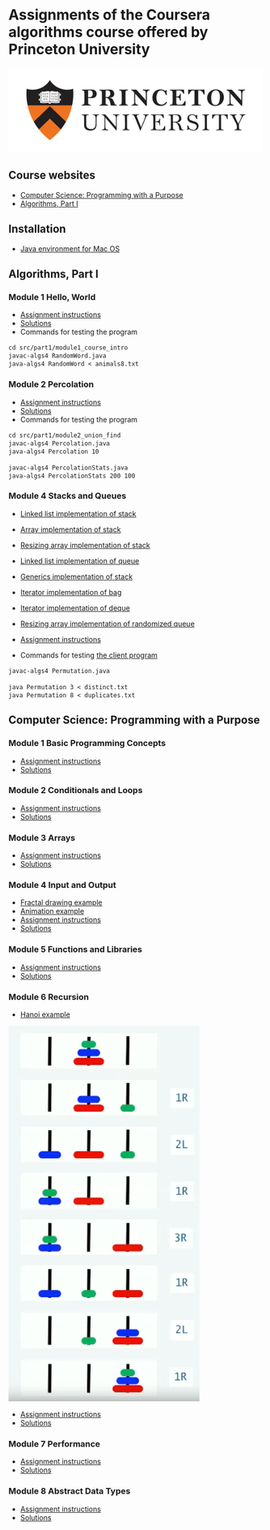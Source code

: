 # Assignments of the Coursera algorithms course offered by Princeton University
![Princeton logo](img/princeton.jpg)

## Course websites
* [Computer Science: Programming with a Purpose](https://www.coursera.org/learn/cs-programming-java)
* [Algorithms, Part I](https://www.coursera.org/learn/algorithms-part1/)

## Installation
* [Java environment for Mac OS](https://lift.cs.princeton.edu/java/mac/)

## Algorithms, Part I

### Module 1 Hello, World
* [Assignment instructions](https://coursera.cs.princeton.edu/algs4/assignments/hello/specification.php)
* [Solutions](src/part1/module1_course_intro)
* Commands for testing the program

```
cd src/part1/module1_course_intro
javac-algs4 RandomWord.java
java-algs4 RandomWord < animals8.txt
```

### Module 2 Percolation
* [Assignment instructions](https://coursera.cs.princeton.edu/algs4/assignments/percolation/specification.php)
* [Solutions](src/part1/module2_union_find)
* Commands for testing the program

```
cd src/part1/module2_union_find
javac-algs4 Percolation.java
java-algs4 Percolation 10

javac-algs4 PercolationStats.java
java-algs4 PercolationStats 200 100
```

### Module 4 Stacks and Queues
* [Linked list implementation of stack](src/part1/module4_stacks_queues/LinkedStackOfStrings.java)
* [Array implementation of stack](src/part1/module4_stacks_queues/FixedCapacityStackOfStrings.java)
* [Resizing array implementation of stack](src/part1/module4_stacks_queues/ResizingArrayStackOfStrings.java)
* [Linked list implementation of queue](src/part1/module4_stacks_queues/LinkedQueueOfStrings.java)
* [Generics implementation of stack](src/part1/module4_stacks_queues/Stack.java)
* [Iterator implementation of bag](src/part1/module4_stacks_queues/Bag.java)
* [Iterator implementation of deque](src/part1/module4_stacks_queues/Deque.java)
* [Resizing array implementation of randomized queue](src/part1/module4_stacks_queues/RandomizedQueue.java)

* [Assignment instructions](https://coursera.cs.princeton.edu/algs4/assignments/queues/specification.php)
* Commands for testing [the client program](src/part1/module4_stacks_queues/Permutation.java)

```
javac-algs4 Permutation.java

java Permutation 3 < distinct.txt
java Permutation 8 < duplicates.txt
```

## Computer Science: Programming with a Purpose

### Module 1 Basic Programming Concepts
* [Assignment instructions](https://coursera.cs.princeton.edu/introcs/assignments/hello/specification.php)
* [Solutions](src/cs-programming-java/module1_basic_programming_concepts/assignment)

### Module 2 Conditionals and Loops
* [Assignment instructions](https://coursera.cs.princeton.edu/introcs/assignments/loops/specification.php)
* [Solutions](src/cs-programming-java/module2_conditionals_and_loops/assignment)

### Module 3 Arrays
* [Assignment instructions](https://coursera.cs.princeton.edu/introcs/assignments/arrays/specification.php)
* [Solutions](src/cs-programming-java/module3_arrays/assignment)

### Module 4 Input and Output
* [Fractal drawing example](src/cs-programming-java/module4_input_and_output/lecture/Chaos.java)
* [Animation example](src/cs-programming-java/module4_input_and_output/lecture/BouncingBall.java)
* [Assignment instructions](https://coursera.cs.princeton.edu/introcs/assignments/io/specification.php)
* [Solutions](src/cs-programming-java/module4_input_and_output/assignment)

### Module 5 Functions and Libraries
* [Assignment instructions](https://coursera.cs.princeton.edu/introcs/assignments/functions/specification.php)
* [Solutions](src/cs-programming-java/module5_functions_and_libraries/assignment)

### Module 6 Recursion
* [Hanoi example](src/cs-programming-java/module6_recursion/lecture/Hanoi.java)

![hanoi](src/cs-programming-java/module6_recursion/lecture/hanoi.png)

* [Assignment instructions](https://coursera.cs.princeton.edu/introcs/assignments/recursion/specification.php)
* [Solutions](src/cs-programming-java/module6_recursion/assignment)

### Module 7 Performance
* [Assignment instructions](https://coursera.cs.princeton.edu/introcs/assignments/performance/specification.php)
* [Solutions](src/cs-programming-java/module7_performance/assignment)

### Module 8 Abstract Data Types
* [Assignment instructions](https://coursera.cs.princeton.edu/introcs/assignments/oop1/specification.php)
* [Solutions](src/cs-programming-java/module8_abstract_data_types/assignment)